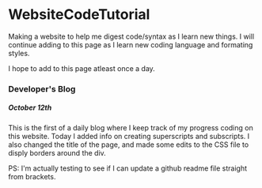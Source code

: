 # WebsiteCodeTutorial

<p>Making a website to help me digest code/syntax as I learn new things. I will continue adding to this page as I learn new coding language and formating styles.</p> 
<p>I hope to add to this page atleast once a day.</p>

<h3>Developer's Blog</h3>
<h5>October 12th</h5>
<p>This is the first of a daily blog where I keep track of my progress coding on this website. Today I added info on creating superscripts and subscripts. I also changed the title of the page, and made some edits to the CSS file to disply borders around the div.</p>
<p>PS: I'm actually testing to see if I can update a github readme file straight from brackets.</p> 